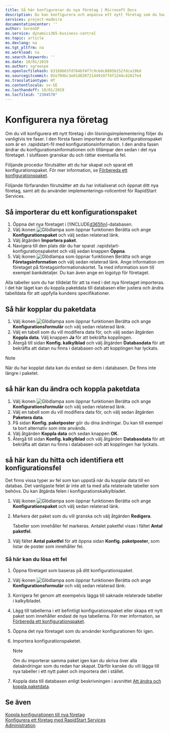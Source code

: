 ```yaml
---
title: Så här konfigurerar du nya företag | Microsoft Docs
description: Du kan konfigurera och anpassa ett nytt företag som du har skapat. Om du vill finjustera implementeringen fortsätter du i tre faser för att slutföra konfigurationen.
services: project-madeira
documentationcenter: ''
author: SorenGP
ms.service: dynamics365-business-central
ms.topic: article
ms.devlang: na
ms.tgt_pltfrm: na
ms.workload: na
ms.search.keywords: ''
ms.date: 10/01/2019
ms.author: sgroespe
ms.openlocfilehash: b3169663fd764bf4f7c9c6dc8895b152fdca19bd
ms.sourcegitcommit: 02e704bc3e01d62072144919774f1244c42827e4
ms.translationtype: HT
ms.contentlocale: sv-SE
ms.lasthandoff: 10/01/2019
ms.locfileid: "2304570"
---
```

# <a name="configure-new-companies"></a>Konfigurera nya företag
Om du vill konfigurera ett nytt företag i din lösningsimplementering följer du vanligtvis tre faser. I den första fasen importerar du ett konfigurationspaket som är en .rapidstart-fil med konfigurationsinformation. I den andra fasen ändrar du konfigurationsinformationen och tillämpar den sedan i det nya företaget. I slutfasen granskar du och rättar eventuella fel.  

Följande procedur förutsätter att du har skapat och sparat ett konfigurationspaket. För mer information, se [Förbereda ett konfigurationspaket](admin-how-to-prepare-a-configuration-package.md).  

Följande förfaranden förutsätter att du har initialiserat och öppnat ditt nya företag, samt att du använder implementerings-rollcentret för RapidStart Services.

## <a name="to-import-a-configuration-package"></a>Så importerar du ett konfigurationspaket  
1. Öppna det nya företaget i [!INCLUDE[d365fin](includes/d365fin_md.md)]-databasen.  
2. Välj ikonen ![Glödlampa som öppnar funktionen Berätta](media/ui-search/search_small.png "Berätta vad du vill göra") och ange **Konfigurationspaket** och välj sedan relaterad länk.  
3. Välj åtgärden **Importera paket**.  
4. Navigera till den plats där du har sparat .rapidstart-konfigurationspaketet och välj sedan knappen **Öppna**.  
5. Välj ikonen ![Glödlampa som öppnar funktionen Berätta](media/ui-search/search_small.png "Berätta vad du vill göra") och ange **Företagsinformation** och välj sedan relaterad länk. Ange information om företaget på företagsinformationskortet. Ta med information som till exempel bankdetaljer. Du kan även ange en logotyp för företaget.  

Alla tabeller som du har tilldelat för att ta med i det nya företaget importeras. I det här läget kan du koppla paketdata till databasen eller justera och ändra tabelldata för att uppfylla kundens specifikationer.  

## <a name="to-apply-package-data"></a>Så här kopplar du paketdata  
1. Välj ikonen ![Glödlampa som öppnar funktionen Berätta](media/ui-search/search_small.png "Berätta vad du vill göra") och ange **Konfigurationsformulär** och välj sedan relaterad länk.  
2. Välj en tabell som du vill modifiera data för, och välj sedan åtgärden **Koppla data**. Välj knappen **Ja** för att bekräfta kopplingen.
3. Återgå till sidan **Konfig. kalkylblad** och välj åtgärden **Databasdata** för att bekräfta att datan nu finns i databasen och att kopplingen har lyckats.  

> [!NOTE]  
>  När du har kopplat data kan du endast se dem i databasen. De finns inte längre i paketet.  

## <a name="to-modify-and-apply-package-data"></a>så här kan du ändra och koppla paketdata  
1. Välj ikonen ![Glödlampa som öppnar funktionen Berätta](media/ui-search/search_small.png "Berätta vad du vill göra") och ange **Konfigurationsformulär** och välj sedan relaterad länk.  
2. Välj en tabell som du vill modifiera data för, och välj sedan åtgärden **Paketera data**.  
3. På sidan **Konfig. paketposter** gör du dina ändringar. Du kan till exempel ta bort alternativ som inte används.  
4. Välj åtgärden **Koppla data** och sedan knappen **OK**.  
5. Återgå till sidan **Konfig. kalkylblad** och välj åtgärden **Databasdata** för att bekräfta att datan nu finns i databasen och att kopplingen har lyckats.  

## <a name="to-locate-and-identify-a-configuration-error"></a>så här kan du hitta och identifiera ett konfigurationsfel  
Det finns vissa typer av fel som kan uppstå när du kopplar data till en databas. Det vanligaste felet är inte att ta med alla relaterade tabeller som behövs. Du kan åtgärda felen i konfigurationskalkylbladet.

1. Välj ikonen ![Glödlampa som öppnar funktionen Berätta](media/ui-search/search_small.png "Berätta vad du vill göra") och ange **Konfigurationspaket** och välj sedan relaterad länk.  
2. Markera det paket som du vill granska och välj åtgärden **Redigera**.  

    Tabeller som innehåller fel markeras. Antalet paketfel visas i fältet **Antal paketfel**.  

3. Välj fältet **Antal paketfel** för att öppna sidan **Konfig. paketposter**, som listar de poster som innehåller fel.  

### <a name="to-fix-an-error"></a>Så här kan du lösa ett fel  
1. Öppna företaget som baseras på ditt konfigurationspaket.  
2. Välj ikonen ![Glödlampa som öppnar funktionen Berätta](media/ui-search/search_small.png "Berätta vad du vill göra") och ange **Konfigurationsformulär** och välj sedan relaterad länk.  
3. Korrigera fel genom att exempelvis lägga till saknade relaterade tabeller i kalkylbladet.  
4. Lägg till tabellerna i ett befintligt konfigurationspaket eller skapa ett nytt paket som innehåller endast de nya tabellerna. För mer information, se [Förbereda ett konfigurationspaket](admin-how-to-prepare-a-configuration-package.md).  
5. Öppna det nya företaget som du använder konfigurationen för igen.  
6. Importera konfigurationspaketet.  

    > [!NOTE]  
    >  Om du importerar samma paket igen kan du skriva över alla dataändringar som du redan har skapat. Därför kanske du vill lägga till nya tabeller i ett nytt paket och importera det i stället.  

7. Koppla data till databasen enligt beskrivningen i avsnittet [Att ändra och koppla paketdata](admin-how-to-configure-new-companies.md#to-modify-and-apply-package-data).

## <a name="see-also"></a>Se även  
[Koppla konfigurationen till nya företag](admin-apply-configuration-to-new-companies.md)  
[Konfigurera ett företag med RapidStart Services](admin-set-up-a-company-with-rapidstart.md)  
[Administration](admin-setup-and-administration.md)
